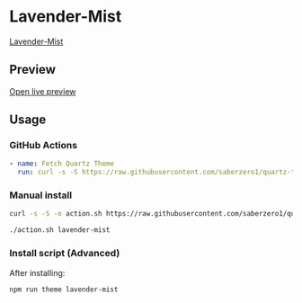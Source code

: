 # Lavender-Mist

[Lavender-Mist](https://quinta0.github.io/)

## Preview

[Open live preview](https://quartz-themes.github.io/lavender-mist/)

## Usage

### GitHub Actions

```yaml
- name: Fetch Quartz Theme
  run: curl -s -S https://raw.githubusercontent.com/saberzero1/quartz-themes/master/action.sh | bash -s -- lavender-mist
```

### Manual install

```bash
curl -s -S -o action.sh https://raw.githubusercontent.com/saberzero1/quartz-themes/master/action.sh

./action.sh lavender-mist
```

### Install script (Advanced)

After installing:

```bash
npm run theme lavender-mist
```

